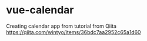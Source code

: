 # vue-calendar

Creating calendar app from tutorial from Qiita
<a href="https://qiita.com/wintyo/items/36bdc7aa2952c65a1d60" target="_blank">https://qiita.com/wintyo/items/36bdc7aa2952c65a1d60</a>
